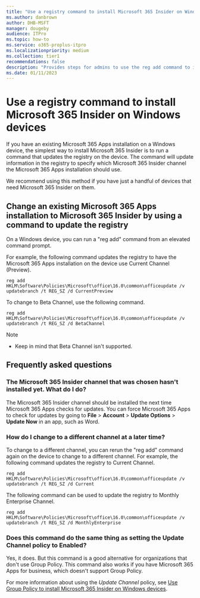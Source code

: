 ```yaml
---
title: "Use a registry command to install Microsoft 365 Insider on Windows devices"
ms.author: danbrown
author: DHB-MSFT
manager: dougeby
audience: ITPro
ms.topic: how-to
ms.service: o365-proplus-itpro
ms.localizationpriority: medium
ms.collection: tier1
recommendations: false
description: "Provides steps for admins to use the reg add command to install Microsoft 365 Insider on Windows devices."
ms.date: 01/11/2023
---
```


# Use a registry command to install Microsoft 365 Insider on Windows devices

If you have an existing Microsoft 365 Apps installation on a Windows device, the simplest way to install Microsoft 365 Insider is to run a command that updates the registry on the device. The command will update information in the registry to specify which Microsoft 365 Insider channel the Microsoft 365 Apps installation should use.

We recommend using this method if you have just a handful of devices that need Microsoft 365 Insider on them.

## Change an existing Microsoft 365 Apps installation to Microsoft 365 Insider by using a command to update the registry

On a Windows device, you can run a "reg add" command from an elevated command prompt.

For example, the following command updates the registry to have the Microsoft 365 Apps installation on the device use Current Channel (Preview).

`reg add HKLM\Software\Policies\Microsoft\office\16.0\common\officeupdate /v updatebranch /t REG_SZ /d CurrentPreview`

To change to Beta Channel, use the following command.

`reg add HKLM\Software\Policies\Microsoft\office\16.0\common\officeupdate /v updatebranch /t REG_SZ /d BetaChannel`

> [!NOTE]
> - Keep in mind that Beta Channel isn't supported.

## Frequently asked questions

### The Microsoft 365 Insider channel that was chosen hasn't installed yet. What do I do?

The Microsoft 365 Insider channel should be installed the next time Microsoft 365 Apps checks for updates. You can force Microsoft 365 Apps to check for updates by going to **File** > **Account** > **Update Options** > **Update Now** in an app, such as Word.

### How do I change to a different channel at a later time?

To change to a different channel, you can rerun the "reg add" command again on the device to change to a different channel. For example, the following command updates the registry to Current Channel.

`reg add HKLM\Software\Policies\Microsoft\office\16.0\common\officeupdate /v updatebranch /t REG_SZ /d Current`

The following command can be used to update the registry to Monthly Enterprise Channel.

`reg add HKLM\Software\Policies\Microsoft\office\16.0\common\officeupdate /v updatebranch /t REG_SZ /d MonthlyEnterprise`

### Does this command do the same thing as setting the Update Channel policy to Enabled?

Yes, it does. But this command is a good alternative for organizations that don't use Group Policy. This command also works if you have Microsoft 365 Apps for business, which doesn't support Group Policy.

For more information about using the *Update Channel* policy, see [Use Group Policy to install Microsoft 365 Insider on Windows devices](group-policy.md).